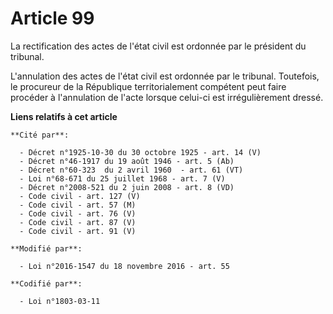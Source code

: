 # Article 99

La rectification des actes de l'état civil est ordonnée par le président du tribunal.

L'annulation des actes de l'état civil est ordonnée par le tribunal. Toutefois, le procureur de la République
territorialement compétent peut faire procéder à l'annulation de l'acte lorsque celui-ci est irrégulièrement dressé.

**Liens relatifs à cet article**

	**Cité par**:

	  - Décret n°1925-10-30 du 30 octobre 1925 - art. 14 (V)
	  - Décret n°46-1917 du 19 août 1946 - art. 5 (Ab)
	  - Décret n°60-323  du 2 avril 1960  - art. 61 (VT)
	  - Loi n°68-671 du 25 juillet 1968 - art. 7 (V)
	  - Décret n°2008-521 du 2 juin 2008 - art. 8 (VD)
	  - Code civil - art. 127 (V)
	  - Code civil - art. 57 (M)
	  - Code civil - art. 76 (V)
	  - Code civil - art. 87 (V)
	  - Code civil - art. 91 (V)

	**Modifié par**:

	  - Loi n°2016-1547 du 18 novembre 2016 - art. 55

	**Codifié par**:

	  - Loi n°1803-03-11
